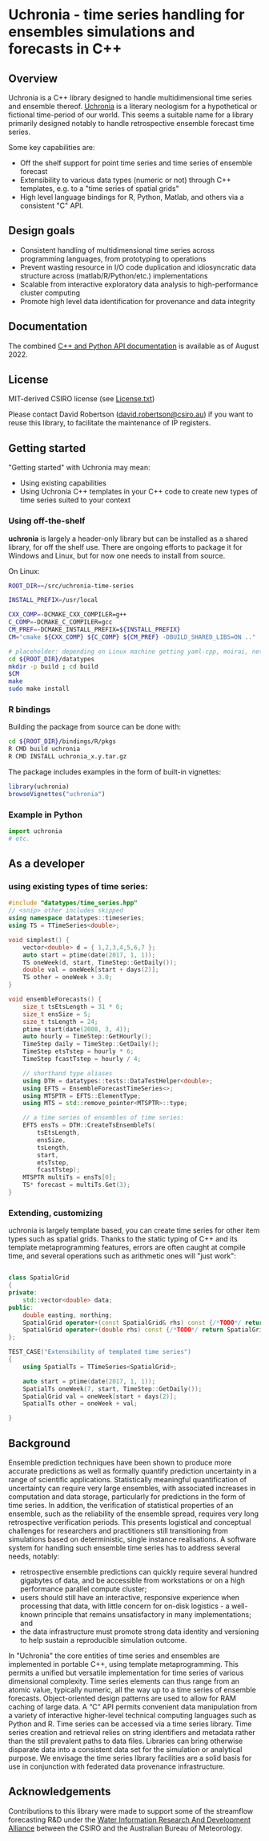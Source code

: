 # Uchronia - time series handling for ensembles simulations and forecasts in C++

## Overview

Uchronia is a C++ library designed to handle multidimensional time series and ensemble thereof. [Uchronia](https://en.wikipedia.org/wiki/Uchronia) is a literary neologism for a hypothetical or fictional time-period of our world. This seems a suitable name for a library primarily designed notably to handle retrospective ensemble forecast time series.

Some key capabilities are:

* Off the shelf support for point time series and time series of ensemble forecast
* Extensibility to various data types (numeric or not) through C++ templates, e.g. to a "time series of spatial grids"
* High level language bindings for R, Python, Matlab, and others via a consistent "C" API.

## Design goals

* Consistent handling of multidimensional time series across programming languages, from prototyping to operations
* Prevent wasting resource in I/O code duplication and idiosyncratic data structure across (matlab/R/Python/etc.) implementations
* Scalable from interactive exploratory data analysis to high-performance cluster computing
* Promote high level data identification for provenance and data integrity

## Documentation

The combined [C++ and Python API documentation](https://csiro-hydroinformatics.github.io/uchronia-ts-doc/) is available as of August 2022.

## License

MIT-derived CSIRO license (see [License.txt](./LICENSE.txt))

Please contact David Robertson (david.robertson@csiro.au) if you want to reuse this library, to facilitate the maintenance of IP registers.

## Getting started

"Getting started" with Uchronia may mean:

* Using existing capabilities
* Using Uchronia C++ templates in your C++ code to create new types of time series suited to your context

### Using off-the-shelf

**uchronia** is largely a header-only library but can be installed as a shared library, for off the shelf use. There are ongoing efforts to package it for Windows and Linux, but for now one needs to install from source.

On Linux:

```sh
ROOT_DIR=~/src/uchronia-time-series

INSTALL_PREFIX=/usr/local

CXX_COMP=-DCMAKE_CXX_COMPILER=g++
C_COMP=-DCMAKE_C_COMPILER=gcc
CM_PREF=-DCMAKE_INSTALL_PREFIX=${INSTALL_PREFIX}
CM="cmake ${CXX_COMP} ${C_COMP} ${CM_PREF} -DBUILD_SHARED_LIBS=ON .."

# placeholder: depending on Linux machine getting yaml-cpp, moirai, netCDF, cinterop, and Boost packages pre-installed
cd ${ROOT_DIR}/datatypes
mkdir -p build ; cd build
$CM
make 
sudo make install
```

### R bindings

Building the package from source can be done with:

```sh
cd ${ROOT_DIR}/bindings/R/pkgs
R CMD build uchronia
R CMD INSTALL uchronia_x.y.tar.gz
```

The package includes examples in the form of built-in vignettes:

```r
library(uchronia)
browseVignettes("uchronia")
```

### Example in Python

```python
import uchronia
# etc.
```

## As a developer

### using existing types of time series:

```c++
#include "datatypes/time_series.hpp"
// <snip> other includes skipped
using namespace datatypes::timeseries;
using TS = TTimeSeries<double>;

void simplest() {
    vector<double> d = { 1,2,3,4,5,6,7 };
    auto start = ptime(date(2017, 1, 1));
    TS oneWeek(d, start, TimeStep::GetDaily());
    double val = oneWeek[start + days(2)];
    TS other = oneWeek + 3.0;
}

void ensembleForecasts() {
    size_t tsEtsLength = 31 * 6;
    size_t ensSize = 5;
    size_t tsLength = 24;
    ptime start(date(2008, 3, 4));
    auto hourly = TimeStep::GetHourly();
    TimeStep daily = TimeStep::GetDaily();
    TimeStep etsTstep = hourly * 6;
    TimeStep fcastTstep = hourly / 4;

    // shorthand type aliases
    using DTH = datatypes::tests::DataTestHelper<double>;
    using EFTS = EnsembleForecastTimeSeries<>;
    using MTSPTR = EFTS::ElementType;
    using MTS = std::remove_pointer<MTSPTR>::type;

    // a time series of ensembles of time series:
    EFTS ensTs = DTH::CreateTsEnsembleTs(
        tsEtsLength,
        ensSize,
        tsLength,
        start,
        etsTstep,
        fcastTstep);
    MTSPTR multiTs = ensTs[0];
    TS* forecast = multiTs.Get(3);
} 
```

### Extending, customizing 

uchronia is largely template based, you can create time series for other item types such as spatial grids. Thanks to the static typing of C++ and its template metaprogramming features, errors are often caught at compile time, and several operations such as arithmetic ones will "just work":

```c++ 

class SpatialGrid
{
private:
    std::vector<double> data;
public:
    double easting, northing;
    SpatialGrid operator+(const SpatialGrid& rhs) const {/*TODO*/ return SpatialGrid(); }
    SpatialGrid operator+(double rhs) const {/*TODO*/ return SpatialGrid(); }
};

TEST_CASE("Extensibility of templated time series")
{
    using SpatialTs = TTimeSeries<SpatialGrid>;

    auto start = ptime(date(2017, 1, 1));
    SpatialTs oneWeek(7, start, TimeStep::GetDaily());
    SpatialGrid val = oneWeek[start + days(2)];
    SpatialTs other = oneWeek + val;

}
```

## Background

Ensemble prediction techniques have been shown to produce more accurate predictions as well as formally quantify prediction uncertainty in a range of scientific applications. Statistically meaningful quantification of uncertainty can require very large ensembles, with associated increases in computation and data storage, particularly for predictions in the form of time series. In addition, the verification of statistical properties of an ensemble, such as the reliability of the ensemble spread, requires very long retrospective verification periods. This presents logistical and conceptual challenges for researchers and practitioners still transitioning from simulations based on deterministic, single instance realisations. A software system for handling such ensemble time series has to address several needs, notably: 

* retrospective ensemble predictions can quickly require several hundred gigabytes of data, and be accessible from workstations or on a high performance parallel compute cluster; 
* users should still have an interactive, responsive experience when processing that data, with little concern for on-disk logistics - a well-known principle that remains unsatisfactory in many implementations; and 
* the data infrastructure must promote strong data identity and versioning to help sustain a reproducible simulation outcome.   

In "Uchronia" the core entities of time series and ensembles are implemented in portable C++, using template metaprogramming. This permits a unified but versatile implementation for time series of various dimensional complexity. Time series elements can thus range from an atomic value, typically numeric, all the way up to a time series of ensemble forecasts. Object-oriented design patterns are used to allow for RAM caching of large data. A “C“ API permits convenient data manipulation from a variety of interactive higher-level technical computing languages such as Python and R. Time series can be accessed via a time series library. Time series creation and retrieval relies on string identifiers and metadata rather than the still prevalent paths to data files. Libraries can bring otherwise disparate data into a consistent data set for the simulation or analytical purpose. We envisage the time series library facilities are a solid basis for use in conjunction with federated data provenance infrastructure. 

## Acknowledgements

Contributions to this library were made to support some of the streamflow forecasting R&D under the [Water Information Research And Development Alliance](https://www.csiro.au/en/Research/LWF/Areas/Water-resources/Assessing-water-resources/WIRADA/About) between the CSIRO and the Australian Bureau of Meteorology. 
